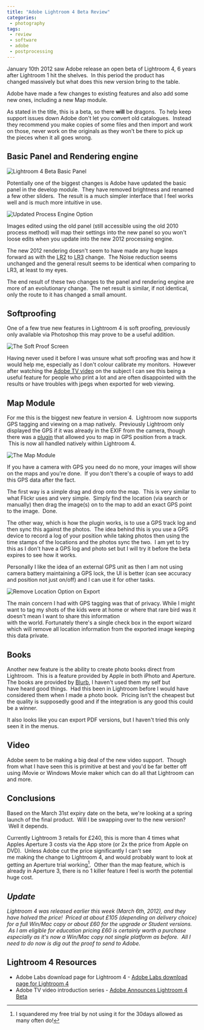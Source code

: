 ```yaml
---
title: "Adobe Lightroom 4 Beta Review"
categories:
 - photography
tags:
 - review
 - software
 - adobe
 - postprocessing
---
```

January 10th 2012 saw Adobe release an open beta of Lightroom 4, 6 years after Lightroom 1 hit the shelves.  In this period the product has changed massively but what does this new version bring to the table.

Adobe have made a few changes to existing features and also add some new ones, including a new Map module.

As stated in the title, this is a beta, so there **will** be dragons.  To help keep support issues down Adobe don't let you convert old catalogues.  Instead they recommend you make copies of some files and then import and work on those, never work on the originals as they won't be there to pick up the pieces when it all goes wrong.

<!-- more -->

## Basic Panel and Rendering engine

<img class="padded center"
		alt="Lightroom 4 Beta Basic Panel"
		src="/images/2012-01-11-adobe-lightroom-4-beta-review/Screen-shot-2012-01-11-at-21.38.46.png" />

Potentially one of the biggest changes is Adobe have updated the basic panel in the develop module.  They have removed brightness and renamed a few other sliders.  The result is a much simpler interface that I feel works well and is much more intuitive in use.

<img class="padded center"
		alt="Updated Process Engine Option"
		src="/images/2012-01-11-adobe-lightroom-4-beta-review/Screen-shot-2012-01-11-at-21.41.43.png" />

Images edited using the old panel (still accessible using the old 2010 process method) will map their settings into the new panel so you won't loose edits when you update into the new 2012 processing engine.

The new 2012 rendering doesn't seem to have made any huge leaps forward as with the <abbr title="Lightroom 2">LR2</abbr> to <abbr title="Lightroom 3">LR3</abbr> change.  The Noise reduction seems unchanged and the general result seems to be identical when comparing to LR3, at least to my eyes.

The end result of these two changes to the panel and rendering engine are more of an evolutionary change.  The net result is similar, if not identical, only the route to it has changed a small amount.

## Softproofing

One of a few true new features in Lightroom 4 is soft proofing, previously only available via Photoshop this may prove to be a useful addition.

<img class="padded center"
		alt="The Soft Proof Screen"
		src="/images/2012-01-11-adobe-lightroom-4-beta-review/Screen-shot-2012-01-11-at-21.46.46.png" />

Having never used it before I was unsure what soft proofing was and how it would help me, especially as I don't colour calibrate my monitors.  However after watching the [Adobe TV video][adobeSoftProof] on the subject I can see this being a useful feature for people who print a lot and are often disappointed with the results or have troubles with jpegs when exported for web viewing.

## Map Module

For me this is the biggest new feature in version 4.  Lightroom now supports GPS tagging and viewing on a map natively.  Previously Lightroom only displayed the GPS if it was already in the EXIF from the camera, though there was a [plugin][friedlGps] that allowed you to map in GPS position from a track.  This is now all handled natively within Lightroom 4.

<img class="padded center"
		alt="The Map Module"
		src="/images/2012-01-11-adobe-lightroom-4-beta-review/Screen-shot-2012-01-11-at-21.48.35.png" />

If you have a camera with GPS you need do no more, your images will show on the maps and you're done.  If you don't there's a couple of ways to add this GPS data after the fact.

The first way is a simple drag and drop onto the map.  This is very similar to what Flickr uses and very simple.  Simply find the location (via search or manually) then drag the image(s) on to the map to add an exact GPS point to the image.  Done.

The other way, which is how the plugin works, is to use a GPS track log and then sync this against the photos.  The idea behind this is you use a GPS device to record a log of your position while taking photos then using the time stamps of the locations and the photos sync the two.  I am yet to try this as I don't have a GPS log and photo set but I will try it before the beta expires to see how it works.

Personally I like the idea of an external GPS unit as then I am not using camera battery maintaining a GPS lock, the UI is better (can see accuracy and position not just on/off) and I can use it for other tasks.

<img class="padded center"
		alt="Remove Location Option on Export"
		src="/images/2012-01-11-adobe-lightroom-4-beta-review/Screen-shot-2012-01-11-at-21.54.06.png" />

The main concern I had with GPS tagging was that of privacy. While I might want to tag my shots of the kids were at home or where that rare bird was it doesn't mean I want to share this information with the world. Fortunately there's a single check box in the export wizard which will remove all location information from the exported image keeping this data private.

## Books

Another new feature is the ability to create photo books direct from Lightroom.  This is a feature provided by Apple in both iPhoto and Aperture. The books are provided by [Blurb][lr4blurb], I haven't used them my self but have heard good things.  Had this been in Lightroom before I would have considered them when I made a photo book.  Pricing isn't the cheapest but the quality is supposedly good and if the integration is any good this could be a winner.

It also looks like you can export PDF versions, but I haven't tried this only seen it in the menus.

## Video

Adobe seem to be making a big deal of the new video support.  Though from what I have seen this is primitive at best and you'd be far better off using iMovie or Windows Movie maker which can do all that Lightroom can and more.

## Conclusions

Based on the March 31st expiry date on the beta, we're looking at a spring launch of the final product.  Will I be swapping over to the new version?  Well it depends.

Currently Lightroom 3 retails for £240, this is more than 4 times what Apples Aperture 3 costs via the App store (or 2x the price from Apple on DVD).  Unless Adobe cut the price significantly I can't see me making the change to Lightroom 4, and would probably want to look at getting an Aperture trial working[^lr4fn1].  Other than the map feature, which is already in Aperture 3, there is no 1 killer feature I feel is worth the potential huge cost.

## *Update*

*Lightroom 4 was released earlier this week (March 6th, 2012), and they have halved the price!  Priced at about £105 (depending on delivery choice) for a full Win/Mac copy or about £60 for the upgrade or Student versions.  As I am eligible for education pricing £60 is certainly worth a purchase especially as it's now a Win/Mac copy not single platform as before.  All I need to do now is dig out the proof to send to Adobe.*

## Lightroom 4 Resources

 * Adobe Labs download page for Lightroom 4 - [Adobe Labs download page for Lightroom 4][adobeLr4]
 * Adobe TV video introduction series - [Adobe Announces Lightroom 4 Beta][adobelr4blog]

[^lr4fn1]: I squandered my free trial by not using it for the 30days allowed as many often do!

[adobeLr4]: http://labs.adobe.com/technologies/lightroom4/
[adobelr4blog]: http://blogs.adobe.com/jkost/2012/01/4267.html
[lr4blurb]: http://www.blurb.com/lightroom
[friedlGps]:http://regex.info/blog/lightroom-goodies/gps
[adobeSoftProof]: http://tv.adobe.com/watch/whats-new-in-lightroom-4-beta/soft-proofing-and-dng-enhancements/
